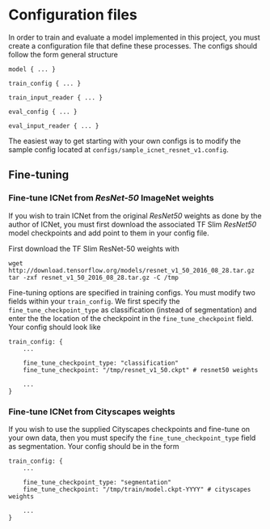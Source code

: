 # Configuration files

In order to train and evaluate a model implemented in this project, you must create a configuration file that define these processes. The configs should follow the form general structure

```
model { ... }

train_config { ... }

train_input_reader { ... }

eval_config { ... }

eval_input_reader { ... }
```

The easiest way to get starting with your own configs is to modify the sample config located at `configs/sample_icnet_resnet_v1.config`.


## Fine-tuning

### Fine-tune ICNet from *ResNet-50* ImageNet weights

If you wish to train ICNet from the original *ResNet50* weights as done by the author of ICNet, you must first download the associated TF Slim *ResNet50* model checkpoints and add point to them in your config file.

First download the TF Slim ResNet-50 weights with

```
wget http://download.tensorflow.org/models/resnet_v1_50_2016_08_28.tar.gz
tar -zxf resnet_v1_50_2016_08_28.tar.gz -C /tmp
```

Fine-tuning options are specified in training configs. You must modify two fields within your `train_config`. We first specify the `fine_tune_checkpoint_type` as classification (instead of segmentation) and enter the the location of the checkpoint in the `fine_tune_checkpoint` field. Your config should look like

```
train_config: {
    ...

    fine_tune_checkpoint_type: "classification"
    fine_tune_checkpoint: "/tmp/resnet_v1_50.ckpt" # resnet50 weights

    ...
}
```

### Fine-tune ICNet from Cityscapes weights

If you wish to use the supplied Cityscapes checkpoints and fine-tune on your own data, then you must specify the `fine_tune_checkpoint_type` field as segmentation. Your config should be in the form

```
train_config: {
    ...

    fine_tune_checkpoint_type: "segmentation"
    fine_tune_checkpoint: "/tmp/train/model.ckpt-YYYY" # cityscapes weights

    ...
}
```

